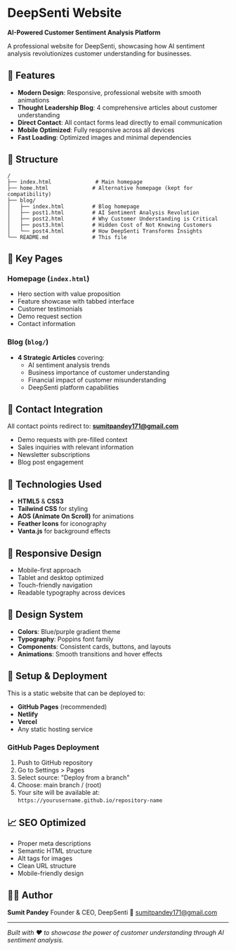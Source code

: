 # DeepSenti Website

**AI-Powered Customer Sentiment Analysis Platform**

A professional website for DeepSenti, showcasing how AI sentiment analysis revolutionizes customer understanding for businesses.

## 🌟 Features

- **Modern Design**: Responsive, professional website with smooth animations
- **Thought Leadership Blog**: 4 comprehensive articles about customer understanding
- **Direct Contact**: All contact forms lead directly to email communication
- **Mobile Optimized**: Fully responsive across all devices
- **Fast Loading**: Optimized images and minimal dependencies

## 📁 Structure

```
/
├── index.html              # Main homepage
├── home.html              # Alternative homepage (kept for compatibility)
├── blog/
│   ├── index.html         # Blog homepage
│   ├── post1.html         # AI Sentiment Analysis Revolution
│   ├── post2.html         # Why Customer Understanding is Critical
│   ├── post3.html         # Hidden Cost of Not Knowing Customers
│   └── post4.html         # How DeepSenti Transforms Insights
└── README.md              # This file
```

## 🎯 Key Pages

### Homepage (`index.html`)
- Hero section with value proposition
- Feature showcase with tabbed interface
- Customer testimonials
- Demo request section
- Contact information

### Blog (`blog/`)
- **4 Strategic Articles** covering:
  - AI sentiment analysis trends
  - Business importance of customer understanding
  - Financial impact of customer misunderstanding
  - DeepSenti platform capabilities

## 📧 Contact Integration

All contact points redirect to: **sumitpandey171@gmail.com**

- Demo requests with pre-filled context
- Sales inquiries with relevant information
- Newsletter subscriptions
- Blog post engagement

## 🚀 Technologies Used

- **HTML5** & **CSS3**
- **Tailwind CSS** for styling
- **AOS (Animate On Scroll)** for animations
- **Feather Icons** for iconography
- **Vanta.js** for background effects

## 📱 Responsive Design

- Mobile-first approach
- Tablet and desktop optimized
- Touch-friendly navigation
- Readable typography across devices

## 🎨 Design System

- **Colors**: Blue/purple gradient theme
- **Typography**: Poppins font family
- **Components**: Consistent cards, buttons, and layouts
- **Animations**: Smooth transitions and hover effects

## 🔧 Setup & Deployment

This is a static website that can be deployed to:
- **GitHub Pages** (recommended)
- **Netlify**
- **Vercel**
- Any static hosting service

### GitHub Pages Deployment
1. Push to GitHub repository
2. Go to Settings > Pages
3. Select source: "Deploy from a branch"
4. Choose: main branch / (root)
5. Your site will be available at: `https://yourusername.github.io/repository-name`

## 📈 SEO Optimized

- Proper meta descriptions
- Semantic HTML structure
- Alt tags for images
- Clean URL structure
- Mobile-friendly design

## 👨‍💼 Author

**Sumit Pandey**
Founder & CEO, DeepSenti
📧 sumitpandey171@gmail.com

---

*Built with ❤️ to showcase the power of customer understanding through AI sentiment analysis.*